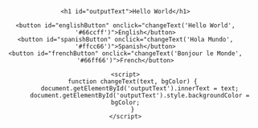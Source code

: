 <!DOCTYPE html>
<html lang="en">
<head>
    <meta charset="UTF-8">
    <meta name="viewport" content="width=device-width, initial-scale=1.0">
    <title>PolyglotHelloWorld</title>
    <style>
        body {
            text-align: center;
        }
        h1 {
            padding: 20px;
            border-radius: 10px;
            margin-top: 20px;
        }
        #englishButton {
            background-color: #66ccff;
        }
        #spanishButton {
            background-color: #ffcc66;
        }
        #frenchButton {
            background-color: #66ff66;
        }
    </style>
</head>
<body>

    <h1 id="outputText">Hello World</h1>

    <button id="englishButton" onclick="changeText('Hello World', '#66ccff')">English</button>
    <button id="spanishButton" onclick="changeText('Hola Mundo', '#ffcc66')">Spanish</button>
    <button id="frenchButton" onclick="changeText('Bonjour le Monde', '#66ff66')">French</button>

    <script>
        function changeText(text, bgColor) {
            document.getElementById('outputText').innerText = text;
            document.getElementById('outputText').style.backgroundColor = bgColor;
        }
    </script>

</body>
</html>

